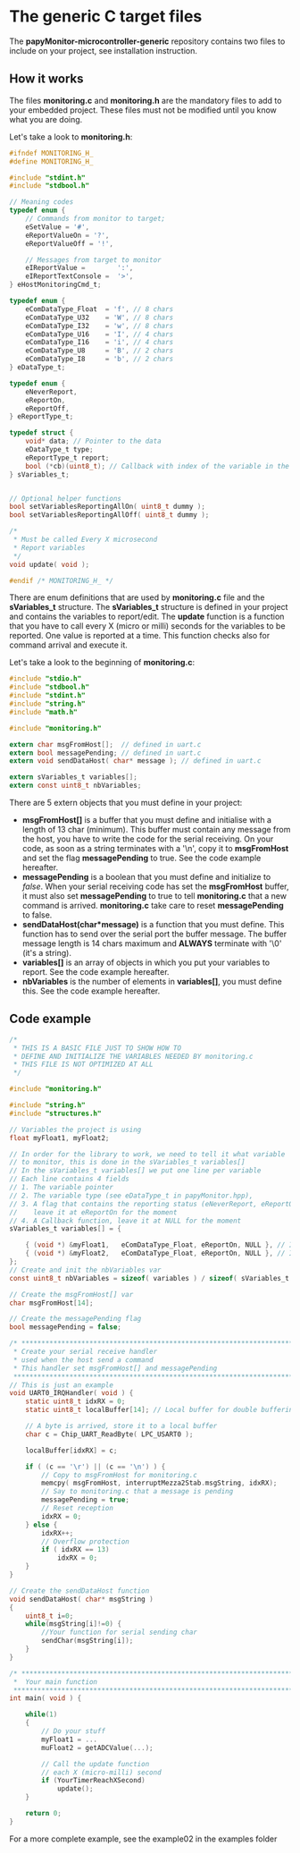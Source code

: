 # The generic C target files

The **papyMonitor-microcontroller-generic** repository contains two files to include on your project, see installation instruction.

## How it works

The files **monitoring.c** and **monitoring.h** are the mandatory files to add to your embedded project. These files must not be modified until you know what you are doing.

Let's take a look to **monitoring.h**:

```c
#ifndef MONITORING_H_
#define MONITORING_H_

#include "stdint.h"
#include "stdbool.h"

// Meaning codes
typedef enum {
    // Commands from monitor to target;
    eSetValue = '#',
    eReportValueOn = '?',
    eReportValueOff = '!',

    // Messages from target to monitor
    eIReportValue =        ':',
    eIReportTextConsole =  '>',
} eHostMonitoringCmd_t;

typedef enum {
    eComDataType_Float  = 'f', // 8 chars
    eComDataType_U32    = 'W', // 8 chars
    eComDataType_I32    = 'w', // 8 chars
    eComDataType_U16    = 'I', // 4 chars
    eComDataType_I16    = 'i', // 4 chars
    eComDataType_U8     = 'B', // 2 chars
    eComDataType_I8     = 'b', // 2 chars
} eDataType_t;

typedef enum {
    eNeverReport,
    eReportOn,
    eReportOff,
} eReportType_t;

typedef struct {
    void* data; // Pointer to the data
    eDataType_t type;
    eReportType_t report;
    bool (*cb)(uint8_t); // Callback with index of the variable in the table as argument
} sVariables_t;


// Optional helper functions
bool setVariablesReportingAllOn( uint8_t dummy );
bool setVariablesReportingAllOff( uint8_t dummy );

/*
 * Must be called Every X microsecond
 * Report variables
 */
void update( void );

#endif /* MONITORING_H_ */
```

There are enum definitions that are used by **monitoring.c** file and the **sVariables_t** structure. The **sVariables_t** structure is defined in your project and contains the variables to report/edit.
The **update** function is a function that you have to call every X (micro or milli) seconds for the variables to be reported. One value is reported at a time. This function checks also for command arrival and execute it.

Let's take a look to the beginning of **monitoring.c**:

```c
#include "stdio.h"
#include "stdbool.h"
#include "stdint.h"
#include "string.h"
#include "math.h"

#include "monitoring.h"

extern char msgFromHost[];  // defined in uart.c
extern bool messagePending; // defined in uart.c
extern void sendDataHost( char* message ); // defined in uart.c

extern sVariables_t variables[];
extern const uint8_t nbVariables;
```

There are 5 extern objects that you must define in your project:

- **msgFromHost[]** is a buffer that you must define and initialise with a length of 13 char (minimum). This buffer must contain any message from the host, you have to write the code for the serial receiving. On your code, as soon as a string terminates with a '\n', copy it to **msgFromHost** and set the flag **messagePending** to true. See the code example hereafter.
- **messagePending** is a boolean that you must define and initialize to *false*. When your serial receiving code has set the **msgFromHost** buffer, it must also set **messagePending** to true to tell **monitoring.c** that a new command is arrived. **monitoring.c** take care to reset **messagePending** to false.
- **sendDataHost(char*message)** is a function that you must define. This function has to send over the serial port the buffer message. The buffer message length is 14 chars maximum and **ALWAYS** terminate with '\0' (it's a string).
- **variables[]** is an array of objects in which you put your variables to report. See the code example hereafter.
- **nbVariables** is the number of elements in **variables[]**, you must define this. See the code example hereafter.

## Code example

```c
/*
 * THIS IS A BASIC FILE JUST TO SHOW HOW TO
 * DEFINE AND INITIALIZE THE VARIABLES NEEDED BY monitoring.c
 * THIS FILE IS NOT OPTIMIZED AT ALL
 */

#include "monitoring.h"

#include "string.h"
#include "structures.h"

// Variables the project is using
float myFloat1, myFloat2;

// In order for the library to work, we need to tell it what variable
// to monitor, this is done in the sVariables_t variables[]
// In the sVariables_t variables[] we put one line per variable
// Each line contains 4 fields
// 1. The variable pointer
// 2. The variable type (see eDataType_t in papyMonitor.hpp),
// 3. A flag that contains the reporting status (eNeverReport, eReportOff, eReportOn)
//    leave it at eReportOn for the moment
// 4. A Callback function, leave it at NULL for the moment
sVariables_t variables[] = {

    { (void *) &myFloat1,   eComDataType_Float, eReportOn, NULL }, // Index 0
    { (void *) &myFloat2,   eComDataType_Float, eReportOn, NULL }, // Index 1
};
// Create and init the nbVariables var
const uint8_t nbVariables = sizeof( variables ) / sizeof( sVariables_t );

// Create the msgFromHost[] var
char msgFromHost[14];

// Create the messagePending flag
bool messagePending = false;

/* ****************************************************************************
 * Create your serial receive handler
 * used when the host send a command
 * This handler set msgFromHost[] and messagePending
 ****************************************************************************/
// This is just an example
void UART0_IRQHandler( void ) {
    static uint8_t idxRX = 0;
    static uint8_t localBuffer[14]; // Local buffer for double buffering

    // A byte is arrived, store it to a local buffer
    char c = Chip_UART_ReadByte( LPC_USART0 );

    localBuffer[idxRX] = c;

    if ( (c == '\r') || (c == '\n') ) {
        // Copy to msgFromHost for monitoring.c
        memcpy( msgFromHost, interruptMezza2Stab.msgString, idxRX);
        // Say to monitoring.c that a message is pending
        messagePending = true;
        // Reset reception
        idxRX = 0;
    } else {
        idxRX++;
        // Overflow protection
        if ( idxRX == 13)
            idxRX = 0;
    }
}

// Create the sendDataHost function
void sendDataHost( char* msgString )
{
    uint8_t i=0;
    while(msgString[i]!=0) {
        //Your function for serial sending char
        sendChar(msgString[i]);
    }
}

/* ****************************************************************************
 *  Your main function
 ****************************************************************************/
int main( void ) {

    while(1)
    {
        // Do your stuff
        myFloat1 = ...
        muFloat2 = getADCValue(...);

        // Call the update function 
        // each X (micro-milli) second
        if (YourTimerReachXSecond)
            update();
    }

    return 0;
}
```

For a more complete example, see the example02 in the examples folder
